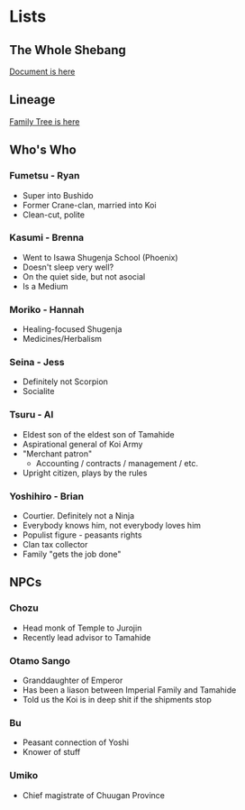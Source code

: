 # Lists

## The Whole Shebang

[Document is here](https://docs.google.com/document/d/16BTqzdzNAX0ZxDa5pSQjAgGEz2OliWqZhS-fo9UOCUE/edit#heading=h.23gu1x9q6lig)

## Lineage

[Family Tree is here](https://drive.google.com/file/d/1A3XTimk4KUczb1rnVvtoNcGXb992b1YI/view?ts=5ea0b8d6)

## Who's Who

### Fumetsu - Ryan

* Super into Bushido
* Former Crane-clan, married into Koi
* Clean-cut, polite

### Kasumi - Brenna

* Went to Isawa Shugenja School (Phoenix)
* Doesn't sleep very well?
* On the quiet side, but not asocial
* Is a Medium

### Moriko - Hannah

* Healing-focused Shugenja
* Medicines/Herbalism

### Seina - Jess

* Definitely not Scorpion
* Socialite

### Tsuru - Al

* Eldest son of the eldest son of Tamahide
* Aspirational general of Koi Army
* "Merchant patron"
	* Accounting / contracts / management / etc.
* Upright citizen, plays by the rules

### Yoshihiro - Brian

* Courtier. Definitely not a Ninja
* Everybody knows him, not everybody loves him
* Populist figure - peasants rights
* Clan tax collector
* Family "gets the job done"

## NPCs

### Chozu

* Head monk of Temple to Jurojin
* Recently lead advisor to Tamahide

### Otamo Sango

* Granddaughter of Emperor
* Has been a liason between Imperial Family and Tamahide
* Told us the Koi is in deep shit if the shipments stop

### Bu

* Peasant connection of Yoshi
* Knower of stuff

### Umiko

* Chief magistrate of Chuugan Province